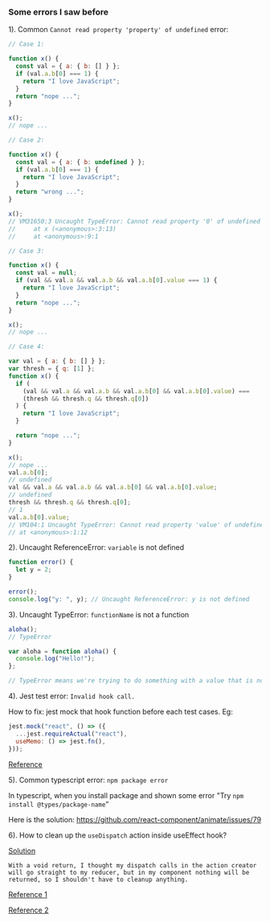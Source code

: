 ### Some errors I saw before

1). Common `Cannot read property 'property' of undefined` error:

```js
// Case 1:

function x() {
  const val = { a: { b: [] } };
  if (val.a.b[0] === 1) {
    return "I love JavaScript";
  }
  return "nope ...";
}

x();
// nope ...

// Case 2:

function x() {
  const val = { a: { b: undefined } };
  if (val.a.b[0] === 1) {
    return "I love JavaScript";
  }
  return "wrong ...";
}

x();
// VM31650:3 Uncaught TypeError: Cannot read property '0' of undefined
//     at x (<anonymous>:3:13)
//     at <anonymous>:9:1

// Case 3:

function x() {
  const val = null;
  if (val && val.a && val.a.b && val.a.b[0].value === 1) {
    return "I love JavaScript";
  }
  return "nope ...";
}

x();
// nope ...

// Case 4:

var val = { a: { b: [] } };
var thresh = { q: [1] };
function x() {
  if (
    (val && val.a && val.a.b && val.a.b[0] && val.a.b[0].value) ===
    (thresh && thresh.q && thresh.q[0])
  ) {
    return "I love JavaScript";
  }

  return "nope ...";
}

x();
// nope ...
val.a.b[0];
// undefined
val && val.a && val.a.b && val.a.b[0] && val.a.b[0].value;
// undefined
thresh && thresh.q && thresh.q[0];
// 1
val.a.b[0].value;
// VM104:1 Uncaught TypeError: Cannot read property 'value' of undefined
// at <anonymous>:1:12
```

2). Uncaught ReferenceError: `variable` is not defined

```js
function error() {
  let y = 2;
}

error();
console.log("y: ", y); // Uncaught ReferenceError: y is not defined
```

3). Uncaught TypeError: `functionName` is not a function

```js
aloha();
// TypeError

var aloha = function aloha() {
  console.log("Hello!");
};

// TypeError means we're trying to do something with a value that is not allowed
```

4). Jest test error: `Invalid hook call.`

How to fix: jest mock that hook function before each test cases. Eg:

```js
jest.mock("react", () => ({
  ...jest.requireActual("react"),
  useMemo: () => jest.fn(),
}));
```

<a href="https://stackoverflow.com/questions/62360926/invalid-hook-call-when-mocking-react-hoc-with-jest" target="_blank">Reference</a>

5). Common typescript error: `npm package error`

In typescript, when you install package and shown some error "Try `npm install @types/package-name`“

Here is the solution: https://github.com/react-component/animate/issues/79

6). How to clean up the `useDispatch` action inside useEffect hook?

<a href="https://stackoverflow.com/questions/63944762/how-to-clean-up-a-redux-usedispatch-action-inside-useeffect" target="_blank">Solution</a>

`With a void return, I thought my dispatch calls in the action creator will go straight to my reducer, but in my component nothing will be returned, so I shouldn't have to cleanup anything.`

<a href="https://redux.js.org/usage/deriving-data-selectors#creating-unique-selector-instances" target="_blank">Reference 1</a>

<a href="https://daveceddia.com/useeffect-hook-examples/" target="_blank">Reference 2</a>
